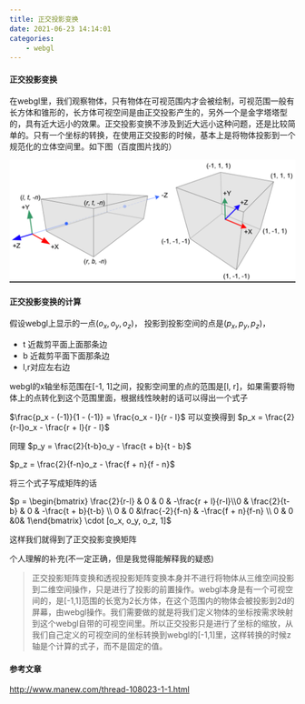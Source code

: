 ```yaml
---
title: 正交投影变换
date: 2021-06-23 14:14:01
categories:
    - webgl
---
```

#### 正交投影变换

在webgl里，我们观察物体，只有物体在可视范围内才会被绘制，可视范围一般有长方体和锥形的，长方体可视空间是由正交投影产生的，另外一个是金字塔塔型的，具有近大远小的效果。正交投影变换不涉及到近大远小这种问题，还是比较简单的。只有一个坐标的转换，在使用正交投影的时候，基本上是将物体投影到一个规范化的立体空间里。如下图（百度图片找的）

![image-20210208175930365](/images/image-20210208175930365.png)

#### 正交投影变换的计算

假设webgl上显示的一点$(o_x,o_y,o_z)$， 投影到投影空间的点是$(p_x, p_y, p_z)$，

- t 近裁剪平面上面那条边
- b 近裁剪平面下面那条边
- l,r对应左右边

webgl的x轴坐标范围在[-1, 1]之间，投影空间里的点的范围是[l, r]，如果需要将物体上的点转化到这个范围里面，根据线性映射的话可以得出一个式子

$\frac{p_x - (-1)}{1 - (-1)} = \frac{o_x - l}{r - l}$ 可以变换得到 $p_x = \frac{2}{r-l}o_x - \frac{r + l}{r - l}$

同理 $p_y = \frac{2}{t-b}o_y - \frac{t + b}{t - b}$

$p_z = \frac{2}{f-n}o_z - \frac{f + n}{f - n}$

将三个式子写成矩阵的话

$p = \begin{bmatrix} \frac{2}{r-l} & 0 & 0 & -\frac{r + l}{r-l}\\0 & \frac{2}{t-b}  & 0 & -\frac{t + b}{t-b} \\ 0 & 0 &\frac{-2}{f-n} & -\frac{f + n}{f-n} \\ 0 & 0 &0& 1\end{bmatrix} \cdot [o_x, o_y, o_z, 1]$



这样我们就得到了正交投影变换矩阵



个人理解的补充(不一定正确，但是我觉得能解释我的疑惑)

> 正交投影矩阵变换和透视投影矩阵变换本身并不进行将物体从三维空间投影到二维空间操作，只是进行了投影的前置操作。webgl本身是有一个可视空间的，是[-1,1]范围的长宽为2长方体，在这个范围内的物体会被投影到2d的屏幕，由webgl操作。我们需要做的就是将我们定义物体的坐标按需求映射到这个webgl自带的可视空间里。所以正交投影只是进行了坐标的缩放，从我们自己定义的可视空间的坐标转换到webgl的[-1,1]里，这样转换的时候z轴是个计算的式子，而不是固定的值。



#### 参考文章

http://www.manew.com/thread-108023-1-1.html

